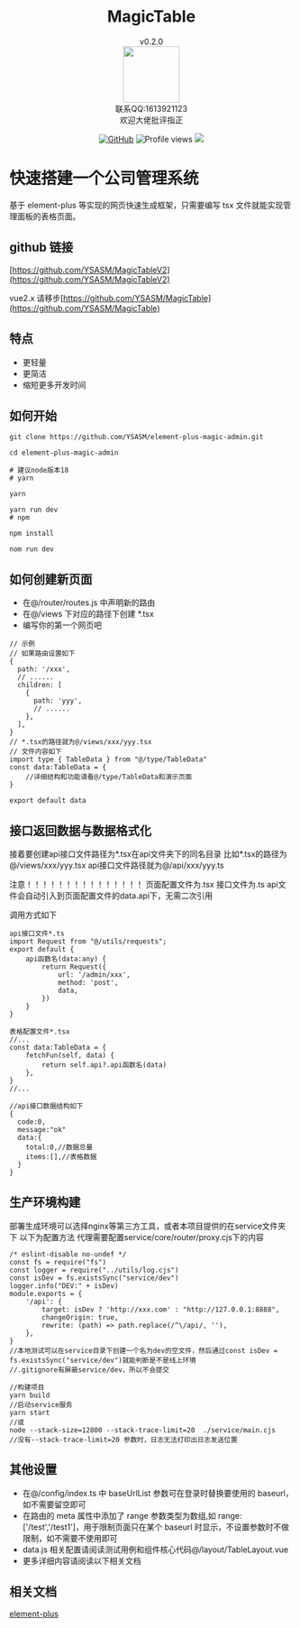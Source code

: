 <h1 align="center"> MagicTable </h1>
<div align="center">v0.2.0</div>
<div align="center">
  <img src="https://avatars.githubusercontent.com/u/80308986?v=4" style="width:100px;height:100px;"/>
</div>
<div align="center">联系QQ:1613921123</div>
<div align="center">欢迎大佬批评指正</div>

<div align="center">

[![GitHub](https://img.shields.io/badge/GitHub-181717?style=flat-square&logo=github&logoColor=white)](https://github.com/YSASM)
![Profile views](https://views.whatilearened.today/views/github/Xuenew/views.svg)
![](https://img.shields.io/badge/Vue.js-black?style=flat-square&logo=vue.js)

</div>

# 快速搭建一个公司管理系统

基于 element-plus 等实现的网页快速生成框架，只需要编写 tsx 文件就能实现管理面板的表格页面。

## github 链接

[https://github.com/YSASM/MagicTableV2](https://github.com/YSASM/MagicTableV2)

vue2.x 请移步[https://github.com/YSASM/MagicTable](https://github.com/YSASM/MagicTable)

## 特点

- 更轻量
- 更简洁
- 缩短更多开发时间

## 如何开始

```
git clone https://github.com/YSASM/element-plus-magic-admin.git

cd element-plus-magic-admin

# 建议node版本18
# yarn

yarn

yarn run dev
# npm

npm install

nom run dev
```

## 如何创建新页面

- 在@/router/routes.js 中声明新的路由
- 在@/views 下对应的路径下创建 \*.tsx
- 编写你的第一个网页吧

```
// 示例
// 如果路由设置如下
{
  path: '/xxx',
  // ......
  children: [
    {
      path: 'yyy',
      // ......
    },
  ],
}
// *.tsx的路径就为@/views/xxx/yyy.tsx
// 文件内容如下
import type { TableData } from "@/type/TableData"
const data:TableData = {
    //详细结构和功能请看@/type/TableData和演示页面
}

export default data
```

## 接口返回数据与数据格式化

接着要创建api接口文件路径为*.tsx在api文件夹下的同名目录
比如*.tsx的路径为@/views/xxx/yyy.tsx
api接口文件路径就为@/api/xxx/yyy.ts

注意！！！！！！！！！！！！！！！
页面配置文件为.tsx
接口文件为.ts
api文件会自动引入到页面配置文件的data.api下，无需二次引用

调用方式如下

```
api接口文件*.ts
import Request from "@/utils/requests";
export default {
    api函数名(data:any) {
        return Request({
            url: '/admin/xxx',
            method: 'post',
            data,
        })
    }
}

表格配置文件*.tsx
//...
const data:TableData = {
    fetchFun(self, data) {
        return self.api?.api函数名(data)
    },
}
//...

//api接口数据结构如下
{
  code:0,
  message:"ok"
  data:{
    total:0,//数据总量
    items:[],//表格数据
  }
}
```

## 生产环境构建

部署生成环境可以选择nginx等第三方工具，或者本项目提供的在service文件夹下
以下为配置方法
代理需要配置service/core/router/proxy.cjs下的内容

```
/* eslint-disable no-undef */
const fs = require("fs")
const logger = require("../utils/log.cjs")
const isDev = fs.existsSync("service/dev")
logger.info("DEV:" + isDev)
module.exports = {
    '/api': {
        target: isDev ? 'http://xxx.com' : "http://127.0.0.1:8888",
        changeOrigin: true,
        rewrite: (path) => path.replace(/^\/api/, ''),
    },
}
//本地测试可以在service目录下创建一个名为dev的空文件，然后通过const isDev = fs.existsSync("service/dev")就能判断是不是线上环境
//.gitignore有屏蔽service/dev，所以不会提交
```

```
//构建项目
yarn build
//启动service服务
yarn start
//或
node --stack-size=12800 --stack-trace-limit=20  ./service/main.cjs
//没有--stack-trace-limit=20 参数时，日志无法打印出日志发送位置
```

## 其他设置

- 在@/config/index.ts 中 baseUrlList 参数可在登录时替换要使用的 baseurl，如不需要留空即可
- 在路由的 meta 属性中添加了 range 参数类型为数组,如 range: ['/test','/test1']，用于限制页面只在某个 baseurl 时显示，不设置参数时不做限制，如不需要不使用即可
- data.js 相关配置请阅读测试用例和组件核心代码@/layout/TableLayout.vue
- 更多详细内容请阅读以下相关文档

## 相关文档

[element-plus](https://element-plus.org/zh-CN/#/zh-CN)
